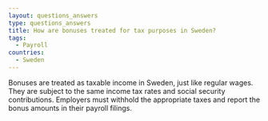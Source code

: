 ```yaml
---
layout: questions_answers
type: questions_answers
title: How are bonuses treated for tax purposes in Sweden?
tags:
  - Payroll
countries:
  - Sweden
---
```

Bonuses are treated as taxable income in Sweden, just like regular wages. They are subject to the same income tax rates and social security contributions. Employers must withhold the appropriate taxes and report the bonus amounts in their payroll filings.